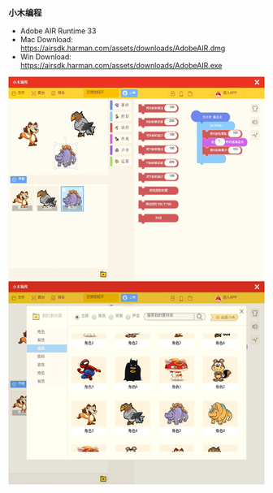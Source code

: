###  小木编程

* Adobe AIR Runtime 33
* Mac Download: https://airsdk.harman.com/assets/downloads/AdobeAIR.dmg
* Win Download: https://airsdk.harman.com/assets/downloads/AdobeAIR.exe

<img src="https://raw.githubusercontent.com/wosxieez/XiaoMuCoder/dev/screenshot/screen1.jpg" alt="" width="600" height="400"/>

<img src="https://raw.githubusercontent.com/wosxieez/XiaoMuCoder/dev/screenshot/screen2.jpg" alt="" width="600" height="400"/>
